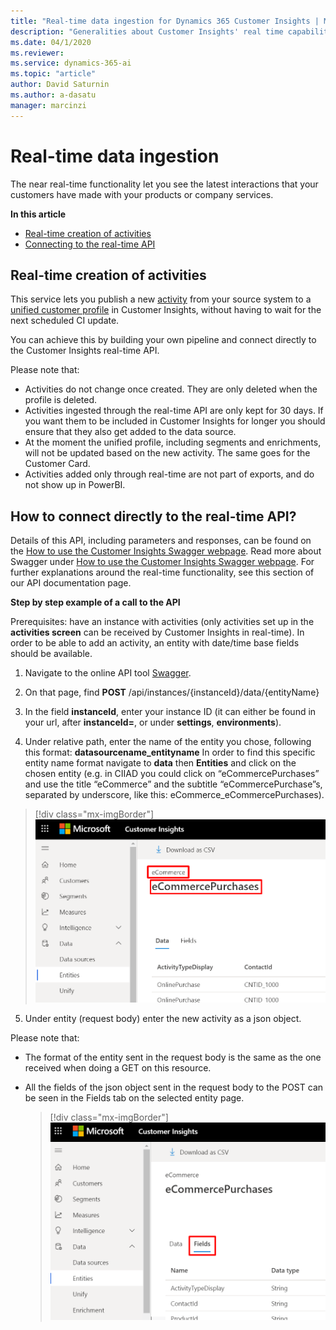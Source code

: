 ```yaml
---
title: "Real-time data ingestion for Dynamics 365 Customer Insights | Microsoft Docs"
description: "Generalities about Customer Insights' real time capabilities"
ms.date: 04/1/2020
ms.reviewer: 
ms.service: dynamics-365-ai
ms.topic: "article"
author: David Saturnin
ms.author: a-dasatu
manager: marcinzi
---
```


# Real-time data ingestion


The near real-time functionality let you see the latest interactions that your customers have made with your products or company services.

**In this article**
- [Real-time creation of activities](#Real-time-creation-of-activities-on-the-unified-customer-profile)
- [Connecting to the real-time API](#How-to-connect-directly-to-the-real-time-API?)


## Real-time creation of activities

This service lets you publish a new [activity](#pm-activities) from your source system to a [unified customer profile](#pm-profiles) in Customer Insights, without having to wait for the next scheduled CI update.

You can achieve this by building your own pipeline and connect directly to the Customer Insights real-time API.

Please note that:
- Activities do not change once created. They are only deleted when the profile is deleted.
- Activities ingested through the real-time API are only kept for 30 days. If you want them to be included in Customer Insights for longer you should ensure that they also get added to the data source.
- At the moment the unified profile, including segments and enrichments, will not be updated based on the new activity. The same goes for the Customer Card.
- Activities added only through real-time are not part of exports, and do not show up in PowerBI.


## How to connect directly to the real-time API?

Details of this API, including parameters and responses, can be found on the [How to use the Customer Insights Swagger webpage](https://global.api.ci.ai.dynamics.com/swagger/index.html). Read more about Swagger under [How to use the Customer Insights Swagger webpage](https://docs.microsoft.com/en-us/dynamics365/ai/customer-insights/pm-apis#how-to-use-the-customer-insights-swagger-webpage).
For further explanations around the real-time functionality, see this section of our API documentation page.

**Step by step example of a call to the API**

Prerequisites: have an instance with activities (only activities set up in the **activities screen** can be received by Customer Insights in real-time). In order to be able to add an activity, an entity with date/time base fields should be available.

1.	Navigate to the online API tool [Swagger](https://global.api.ci.ai.dynamics.com/swagger/index.html).

2.	On that page, find **POST** /api/instances/{instanceId}/data/{entityName}

3. In the field **instanceId**, enter your instance ID (it can either be found in your url, after **instanceId=**, or under **settings**, **environments**).

4.	Under relative path, enter the name of the entity you chose, following this format: **datasourcename_entityname**
In order to find this specific entity name format navigate to **data** then **Entities** and click on the chosen entity (e.g. in CIIAD you could click on “eCommercePurchases” and use the title “eCommerce” and the subtitle “eCommercePurchase”s, separated by underscore, like this: eCommerce_eCommercePurchases).

   > [!div class="mx-imgBorder"]
   > ![Entity name](media/EntityName.png "The specific entity name format.")

5.	Under entity (request body) enter the new activity as a json object.

Please note that:
- The format of the entity sent in the request body is the same as the one received when doing a GET on this resource.
- All the fields of the json object sent in the request body to the POST can be seen in the Fields tab on the selected entity page.

   > [!div class="mx-imgBorder"]
   > ![Fields](media/Fields.png "Fields entity tab in the entity page in Customer Insights.")
